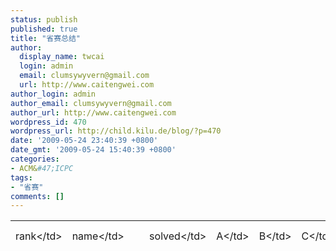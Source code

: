 ```yaml
---
status: publish
published: true
title: "省赛总结"
author:
  display_name: twcai
  login: admin
  email: clumsywyvern@gmail.com
  url: http://www.caitengwei.com
author_login: admin
author_email: clumsywyvern@gmail.com
author_url: http://www.caitengwei.com
wordpress_id: 470
wordpress_url: http://child.kilu.de/blog/?p=470
date: '2009-05-24 23:40:39 +0800'
date_gmt: '2009-05-24 15:40:39 +0800'
categories:
- ACM&#47;ICPC
tags:
- "省赛"
comments: []
---
```

<table border="0">
<tbody>
<tr>
<td>rank<&#47;td></p>
<td>name<&#47;td></p>
<td>solved<&#47;td></p>
<td>A<&#47;td></p>
<td>B<&#47;td></p>
<td>C<&#47;td></p>
<td>D<&#47;td></p>
<td>E<&#47;td></p>
<td>F<&#47;td></p>
<td>G<&#47;td></p>
<td>H<&#47;td></p>
<td>I<&#47;td></p>
<td>J<&#47;td></p>
<td>K<&#47;td></p>
<td>罚时<&#47;td><br />
<&#47;tr></p>
<tr>
<td>15<&#47;td></p>
<td>HDU-Firebirds<&#47;td></p>
<td>7<&#47;td></p>
<td>13 (1)<&#47;td></p>
<td>144 (3)<&#47;td></p>
<td>138 (1)<&#47;td></p>
<td>7<&#47;td></p>
<td>0<&#47;td></p>
<td>22 (1)<&#47;td></p>
<td>0<&#47;td></p>
<td>0<&#47;td></p>
<td>24 (1)<&#47;td></p>
<td>121 (2)<&#47;td></p>
<td>66 (2)<&#47;td></p>
<td>608<&#47;td><br />
<&#47;tr><br />
<&#47;tbody><&#47;table><br />
省赛对我来说是入队以来最重要的比赛，因为直到那天我都还没想好省赛后是否退役，说不定这就是我最后一场比赛了(明年省赛不算，如果退役了，相信那时候也只是抱着旅游的态度了)。省赛前夜11点就整理完东西，洗漱上床了，但一直醒到2点多。</p>
<p>第二天6点半起来了，感觉有点睡眠不足，不过还算蛮精神的。上午的东西都直接略过，下午在机房门口等比赛开始的时候，发现去年杭州赛区的主场作战真的是蛮大的优势。</p>
<p>比赛开始我猜C是ms题，然后看了题目，是跟通常情况有点不同的MST，我们队不熟prim，又不会证明kruscal肯定可以得到正解，于是我放下C看I，并发现是简单题上机敲。敲完sample出不来，于是打印。Teddy上机敲A，在无声无息中过掉了。我发现自己I想复杂了，上去改了下，还是有问题。甘露上机敲F，期间我发现I的一个bug，甘露过掉F后，我上去改了I，提交后Yes。</p>
<p>过完I，看了下statistics，B和K都很多人过，我推了下B，是一个[math]B - (X + A &#47; X)[&#47;math]的函数，忘掉怎么求最小值，直接扔给斌哥了。然后看K，简单构造题，上机打完后，Teddy对我的解法不是很肯定，造了几组数据测了下，然后提交CE&hellip;&hellip;崩溃，赛前测编译器，好像就是平常poj的g++编译器，没想到还是出现这种错误。然后加了头文件，返回Yes。wyb上机打B。</p>
<p>接着看了下J，很熟悉的题目，记得是一个DP。不过Teddy对于这题的解法记忆不是很清晰了，我想了个简单的解法，换下wyb实现了下，过不了造的数据。这时teddy记起来解法了，换下wyb敲J。我帮斌哥一起看B，另外想了个解法，不过到最后还是跟斌哥已经wa的做法一样，感觉有两种可能，一种是情况没考虑全，一种是精度问题，然后一直在讨论。teddy过了J后，对C还是拿不定，我觉得还是应该试下kruscal。甘露很快敲好了C，提交以后居然Yes了&hellip;&hellip;昏倒。接着wyb上去改了一下B，也过掉了。</p>
<p>这时候过了两个钟头多，我们的rank好像是在11，但是罚时没有优势。我们都很清楚要稳拿金牌一定要再过一题，而且剩下时间还蛮充裕的。wyb最先开了D题，我和甘露讨论了G。但是我图论实在烂，在读过几乎全部题目后(除了D)决定用搜索开H。wyb用暴力打好D，提交后tle，然后甘露上机敲G，敲到一半他觉得不肯定，换我上机敲H &nbsp;=,=||</p>
<p>赛后想起来这段时间真的是在梦游，我敲H的时候心里很虚，但是还是觉得不应该放弃有想法的题目，敲完大部分代码。敲到没想清楚的地方后，换上wyb继续敲D。我记得这时候已经剩下一个钟头不到的时间了，于是和teddy都渐渐放弃了自己的题目，和wyb一起做D。这题他用了上次宁波刚从DD牛那里学到的逆元来处理做除法取模，本来我们都以为这题会很有希望的，没想到就一直这么修修改改到比赛结束。</p>
<p>时间还是无情的指向了5:25。我们已经明白金牌无望，伤心下一直在抱怨题目区分度不好。但是冷静下来想想，这真的只是题目的原因吗？我们队还是在比赛策略上有很大的失误：</p>
<p>一是C题太犹豫。Kruscal只需要5分钟的机时，但是我们一直到2个多钟头才下决心去试，是对比赛形势的错误估计。这种比赛，有6、7个队过掉了就应该果断的尝试。</p>
<p>二是7题以后的各自为战。我们队的优势是互补，平常比赛难题也都是合作解出的。</p>
<p>三是最后合力攻D时，阵脚已经乱了。两个人不去好好读题，却不停修改代码以及问wyb各种问题，影响了他深入思考。到比赛结束teddy还没有理解题意，我还没有读懂wyb的解法，最后一次提交代码的版本都搞乱了。这种时候，应该有一个人出来稳定整个队的情绪。</p>
<p>四是练习赛没有把握好测环境的机会，导致CE的出现。这是经验和总结的欠缺。</p>
<p>银牌实在是令人遗憾，但也是真实水平的反映。每一次比赛都是绝好的积累经验和反省的机会，希望再通过一个暑假的集训，Firebirds能拿到让我们三个人都满意的成绩。</p>
